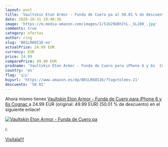 ```yaml
---
layout: post
title: 'Vaultskin Eton Armor - Funda de Cuero pa al 50.01 % de descuento'
date: 2020-10-31 19:40:36
image: 'https://m.media-amazon.com/images/I/51b29UDhItL._SL200_.jpg'
comments: true
category: ofertas
author: ring
slug: 'B01LR60I16-es'
actualPrice: 24.99 EUR
currency: EUR
price: 24.99
comparePrice: 49.99 EUR
prodname: 'Vaultskin Eton Armor - Funda de Cuero para iPhone 6 y 6s  Cognac '
country: 'es'
flag: '🇪🇸'
buyurl: 'https://www.amazon.es/dp/B01LR60I16/?tag=tolees-21'
descuento: '50.01'
---
```


Ahora mismo tienes [Vaultskin Eton Armor - Funda de Cuero para iPhone 6 y 6s  Cognac ](https://www.amazon.es/dp/B01LR60I16/?tag=tolees-21) a 24.99 EUR (original: 49.99 EUR) (50.01 %  de descuento) en el siguiente enlace!

[![Vaultskin Eton Armor - Funda de Cuero pa](https://m.media-amazon.com/images/I/51b29UDhItL._SL200_.jpg)](https://www.amazon.es/dp/B01LR60I16/?tag=tolees-21)

ℹ️:


[Visítala!!!](https://www.amazon.es/dp/B01LR60I16/?tag=tolees-21)
